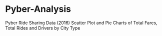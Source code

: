 # Pyber-Analysis
Pyber Ride Sharing Data (2016) Scatter Plot and Pie Charts of Total Fares, Total Rides and Drivers by City Type

